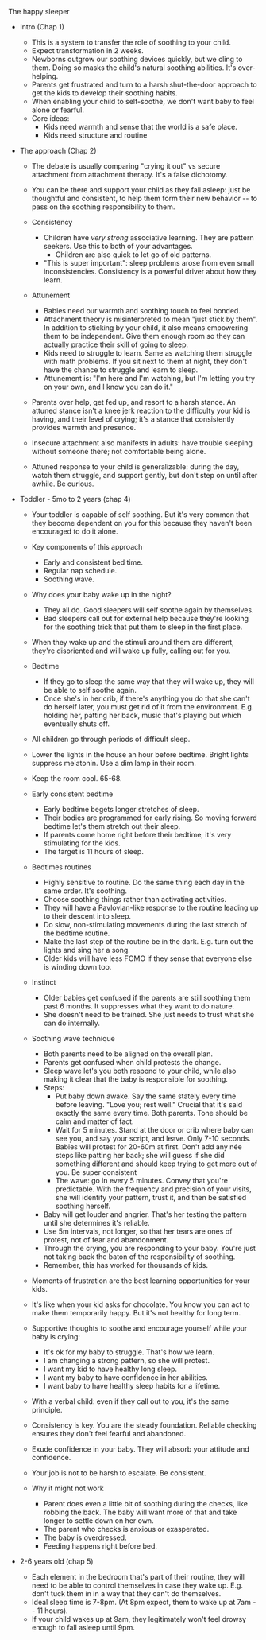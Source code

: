 The happy sleeper

* Intro (Chap 1)

  * This is a system to transfer the role of soothing to your child.
  * Expect transformation in 2 weeks.
  * Newborns outgrow our soothing devices quickly, but we cling to them. Doing so masks the child's natural
    soothing abilities. It's over-helping.
  * Parents get frustrated and turn to a harsh shut-the-door approach to get the kids to develop their
    soothing habits.
  * When enabling your child to self-soothe, we don't want baby to feel alone or fearful.
  * Core ideas:
    * Kids need warmth and sense that the world is a safe place.
    * Kids need structure and routine

* The approach (Chap 2)

  * The debate is usually comparing "crying it out" vs secure attachment from attachment therapy. It's a false
    dichotomy.
  * You can be there and support your child as they fall asleep: just be thoughtful and consistent, to help
    them form their new behavior -- to pass on the soothing responsibility to them.
  * Consistency
    * Children have *very strong* associative learning. They are pattern seekers. Use this to both of your
      advantages.
      * Children are also quick to let go of old patterns.
    * "This is super important": sleep problems arose from even small inconsistencies. Consistency is a
      powerful driver about how they learn.

  * Attunement
    * Babies need our warmth and soothing touch to feel bonded.
    * Attachment theory is misinterpreted to mean "just stick by them". In addition to sticking by your child,
      it also means empowering them to be independent. Give them enough room so they can actually practice
      their skill of going to sleep.
    * Kids need to struggle to learn. Same as watching them struggle with math problems. If you sit next to
      them at night, they don't have the chance to struggle and learn to sleep.
    * Attunement is: "I'm here and I'm watching, but I'm letting you try on your own, and I know you can do
      it."

  * Parents over help, get fed up, and resort to a harsh stance. An attuned stance isn't a knee jerk reaction
    to the difficulty your kid is having, and their level of crying; it's a stance that consistently provides
    warmth and presence.
  * Insecure attachment also manifests in adults: have trouble sleeping without someone there; not comfortable
    being alone.
  * Attuned response to your child is generalizable: during the day, watch them struggle, and support gently,
    but don't step on until after awhile. Be curious.

* Toddler - 5mo to 2 years (chap 4)
  * Your toddler is capable of self soothing. But it's very common that they become dependent on you for this
    because they haven't been encouraged to do it alone.
  * Key components of this approach
    * Early and consistent bed time.
    * Regular nap schedule.
    * Soothing wave.

  * Why does your baby wake up in the night?
    * They all do. Good sleepers will self soothe again by themselves.
    * Bad sleepers call out for external help because they're looking for the soothing trick that put them to
      sleep in the first place.
  * When they wake up and the stimuli around them are different, they're disoriented and will wake up fully,
    calling out for you.

  * Bedtime
    * If they go to sleep the same way that they will wake up, they will be able to self soothe again.
    * Once she's in her crib, if there's anything you do that she can't do herself later, you must get rid of
      it from the environment. E.g. holding her, patting her back, music that's playing but which eventually
      shuts off.
  * All children go through periods of difficult sleep.
  * Lower the lights in the house an hour before bedtime. Bright lights suppress melatonin. Use a dim lamp in
    their room.
  * Keep the room cool. 65-68.

  * Early consistent bedtime
    * Early bedtime begets longer stretches of sleep.
    * Their bodies are programmed for early rising. So moving forward bedtime let's them stretch out their
      sleep.
    * If parents come home right before their bedtime, it's very stimulating for the kids.
    * The target is 11 hours of sleep.
  * Bedtimes routines
    * Highly sensitive to routine. Do the same thing each day in the same order. It's soothing.
    * Choose soothing things rather than activating activities.
    * They will have a Pavlovian-like response to the routine leading up to their descent into sleep.
    * Do slow, non-stimulating movements during the last stretch of the bedtime routine.
    * Make the last step of the routine be in the dark. E.g. turn out the lights and sing her a song.
    * Older kids will have less FOMO if they sense that everyone else is winding down too.
  * Instinct
    * Older babies get confused if the parents are still soothing them past 6 months. It suppresses what they
      want to do nature.
    * She doesn't need to be trained. She just needs to trust what she can do internally.

  * Soothing wave technique
    * Both parents need to be aligned on the overall plan.
    * Parents get confused when child protests the change.
    * Sleep wave let's you both respond to your child, while also making it clear that the baby is responsible
      for soothing.
    * Steps:
      * Put baby down awake. Say the same stately every time before leaving. "Love you; rest well." Crucial
        that it's said exactly the same every time. Both parents. Tone should be calm and matter of fact.
      * Wait for 5 minutes. Stand at the door or crib where baby can see you, and say your script, and leave.
        Only 7-10 seconds. Babies will protest for 20-60m at first. Don't add any née steps like patting her
        back; she will guess if she did something different and should keep trying to get more out of you. Be
        super consistent
      * The wave: go in every 5 minutes. Convey that you're predictable. With the frequency and precision of
        your visits, she will identify your pattern, trust it, and then be satisfied soothing herself.
    * Baby will get louder and angrier. That's her testing the pattern until she determines it's reliable.
    * Use 5m intervals, not longer, so that her tears are ones of protest, not of fear and abandonment.
    * Through the crying, you are responding to your baby. You're just not taking back the baton of the
      responsibility of soothing.
    * Remember, this has worked for thousands of kids.
  * Moments of frustration are the best learning opportunities for your kids.
  * It's like when your kid asks for chocolate. You know you can act to make them temporarily happy. But it's
    not healthy for long term.
  * Supportive thoughts to soothe and encourage yourself while your baby is crying:
    * It's ok for my baby to struggle. That's how we learn.
    * I am changing a strong pattern, so she will protest.
    * I want my kid to have healthy long sleep.
    * I want my baby to have confidence in her abilities.
    * I want baby to have healthy sleep habits for a lifetime.
  * With a verbal child: even if they call out to you, it's the same principle.
  * Consistency is key. You are the steady foundation. Reliable checking ensures they don't feel fearful and
    abandoned.
  * Exude confidence in your baby. They will absorb your attitude and confidence.
  * Your job is not to be harsh to escalate. Be consistent.
  * Why it might not work
    * Parent does even a little bit of soothing during the checks, like robbing the back. The baby will want
      more of that and take longer to settle down on her own.
    * The parent who checks is anxious or exasperated.
    * The baby is overdressed.
    * Feeding happens right before bed.

* 2-6 years old (chap 5)
  * Each element in the bedroom that's part of their routine, they will need to be able to control themselves
    in case they wake up. E.g. don't tuck them in in a way that they can't do themselves.
  * Ideal sleep time is 7-8pm. (At 8pm expect, them to wake up at 7am -- 11 hours).
  * If your child wakes up at 9am, they legitimately won't feel drowsy enough to fall asleep until 9pm.
